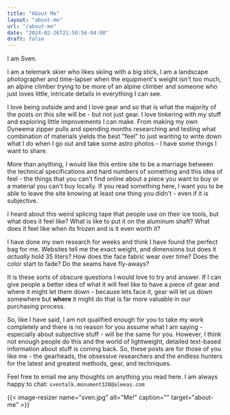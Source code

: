 ```yaml
---
title: "About Me"
layout: "about-me"
url: "/about-me"
date: "2024-02-26T21:50:56-04:00"
draft: false
---
```

I am Sven.

I am a telemark skier who likes skiing with a big stick, I am a landscape photographer and time-lapser when the equipment's weight isn't too much, an alpine climber trying to be more of an alpine climber and someone who just loves little, intricate details in everything I can see.

I love being outside and and I love gear and so that is what the majority of the posts on this site will be - but not just gear. I love tinkering with my stuff and exploring little improvements I can make. From making my own Dyneema zipper pulls and spending months researching and testing what combination of materials yields the best "feel" to just wanting to write down what I do when I go out and take some astro photos - I have some things I want to share.

More than anything, I would like this entire site to be a marriage between the technical specifications and hard numbers of something and this idea of feel - the things that you can't find online about a piece you want to buy or a material you can't buy locally. If you read something here, I want you to be able to leave the site knowing at least one thing you didn't - even if it is subjective.

I heard about this weird splicing tape that people use on their ice tools, but what does it feel like? What is like to put it on the aluminum shaft? What does it feel like when its frozen and is it even worth it?

I have done my own research for weeks and think I have found the perfect bag for me. Websites tell me the exact weight, and dimensions but does it _actually_ hold 35 liters? How does the face fabric wear over time? Does the color start to fade? Do the seams have fly-aways?

It is these sorts of obscure questions I would love to try and answer. If I can give people a better idea of what it will feel like to have a piece of gear and where it might let them down - because lets face it, gear will let us down somewhere but **where** it might do that is far more valuable in our purchasing process.

So, like I have said, I am not qualified enough for you to take my work completely and there is no reason for you assume what I am saying - especially about subjective stuff - will be the same for you. However, I think not enough people do this and the world of lightweight, detailed text-based information about stuff is coming back. So, these posts are for those of you like me - the gearheads, the obsessive researchers and the endless hunters for the latest and greatest methods, gear, and techniques.

Feel free to email me any thoughts on anything you read here. I am always happy to chat: `sventalk.monument320@aleeas.com`


{{< image-resizer name="sven.jpg" alt="Me!" caption="" target="about-me" >}}

